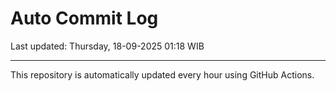 # Auto Commit Log

Last updated: Thursday, 18-09-2025 01:18 WIB

---

This repository is automatically updated every hour using GitHub Actions.
